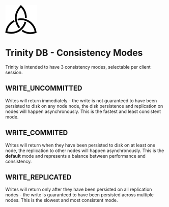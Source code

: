 ![Trinity DB Logo](../gfx/trinity_m.png) 

# Trinity DB - Consistency Modes

Trinity is intended to have 3 consistency modes, selectable per client session.

## WRITE_UNCOMMITTED

Writes will return immediately - the write is not guaranteed to have been persisted to disk on any node node, the disk persistence and replication on nodes will happen asynchronously. This is the fastest and least consistent mode.

## WRITE_COMMITED

Writes will return when they have been persisted to disk on at least one node, the replication to other nodes will happen asynchronously. This is the **default** mode and represents a balance between performance and consistency.

## WRITE_REPLICATED

Writes will return only after they have been persisted on all replication nodes - the write is guaranteed to have been persisted across multiple nodes. This is the slowest and most consistent mode.
